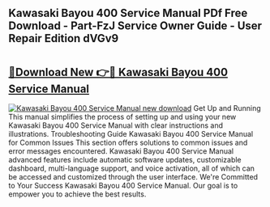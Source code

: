 ## Kawasaki Bayou 400 Service Manual PDf Free Download - Part-FzJ Service Owner Guide - User Repair Edition dVGv9

# <h2><a href="http://bc34988.oget.top/?id=Kawasaki+Bayou+400+Service+Manual">🔗Download New 👉🔴 Kawasaki Bayou 400 Service Manual</a></h2>

[![Kawasaki Bayou 400 Service Manual new download](https://i.imgur.com/5g1atiW.png)](http://bc34988.oget.top/?id=Kawasaki+Bayou+400+Service+Manual)
Get Up and Running This manual simplifies the process of setting up and using your new Kawasaki Bayou 400 Service Manual with clear instructions and illustrations. Troubleshooting Guide Kawasaki Bayou 400 Service Manual for Common Issues This section offers solutions to common issues and error messages encountered. Kawasaki Bayou 400 Service Manual advanced features include automatic software updates, customizable dashboard, multi-language support, and voice activation, all of which can be accessed and customized through the user interface. We're Committed to Your Success Kawasaki Bayou 400 Service Manual. Our goal is to empower you to achieve the best results.
